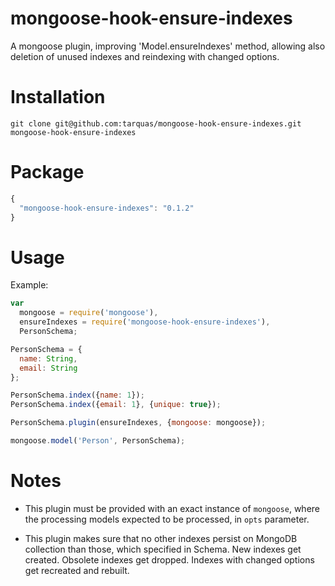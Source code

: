 # mongoose-hook-ensure-indexes
A mongoose plugin, improving 'Model.ensureIndexes' method, allowing also deletion of unused indexes and reindexing with changed options.

# Installation
```shell
git clone git@github.com:tarquas/mongoose-hook-ensure-indexes.git mongoose-hook-ensure-indexes
```

# Package
```js
{
  "mongoose-hook-ensure-indexes": "0.1.2"
}
```

# Usage

Example:

```js
var
  mongoose = require('mongoose'),
  ensureIndexes = require('mongoose-hook-ensure-indexes'),
  PersonSchema;

PersonSchema = {
  name: String,
  email: String
};

PersonSchema.index({name: 1});
PersonSchema.index({email: 1}, {unique: true});

PersonSchema.plugin(ensureIndexes, {mongoose: mongoose});

mongoose.model('Person', PersonSchema);
```

# Notes

* This plugin must be provided with an exact instance of `mongoose`, where the processing models expected to be processed, in `opts` parameter.

* This plugin makes sure that no other indexes persist on MongoDB collection than those, which specified in Schema. New indexes get created. Obsolete indexes get dropped. Indexes with changed options get recreated and rebuilt.
